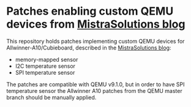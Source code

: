 # Patches enabling custom QEMU devices from [MistraSolutions blog](https://www.mistrasolutions.com)

This repository holds patches implementing custom QEMU devices for Allwinner-A10/Cubieboard, described in the
[MistraSolutions blog](https://www.mistrasolutions.com):

- memory-mapped sensor
- I2C temperature sensor
- SPI temperature sensor

The patches are compatible with QEMU v9.1.0, but in order to have SPI temperature sensor the Allwinner A10 patches from
the QEMU master branch should be manually applied.
